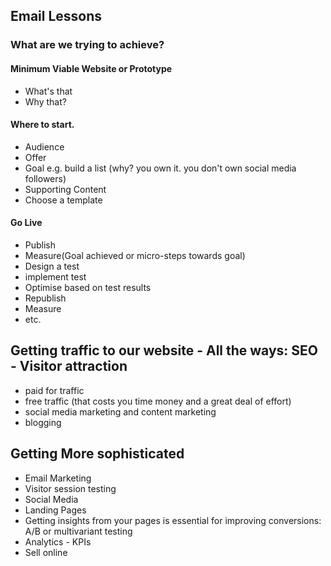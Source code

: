 ## Email Lessons

### What are we trying to achieve?

#### Minimum Viable Website or Prototype
  - What's that
  - Why that?

#### Where to start.
  - Audience      
  - Offer
  - Goal e.g. build a list (why? you own it. you don't own social media followers)
  - Supporting Content
  - Choose a template

#### Go Live
  - Publish
  - Measure(Goal achieved or micro-steps towards goal)
  - Design a test
  - implement test
  - Optimise based on test results
  - Republish
  - Measure
  - etc.
  
## Getting traffic to our website - All the ways: SEO - Visitor attraction
 - paid for traffic
 - free traffic (that costs you time money and a great deal of effort)
 - social media marketing and content marketing
 - blogging
  
## Getting More sophisticated
- Email Marketing
- Visitor session testing
- Social Media
- Landing Pages
- Getting insights from your pages is essential for improving conversions:  A/B or multivariant testing
- Analytics - KPIs
- Sell online